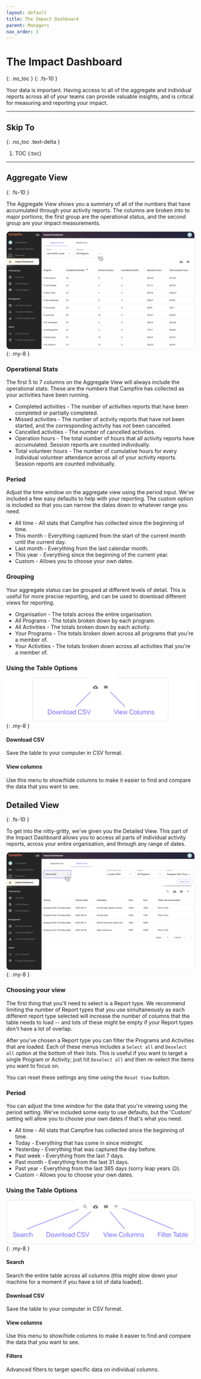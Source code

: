 ```yaml
---
layout: default
title: The Impact Dashboard
parent: Managers
nav_order: 3
---
```


# The Impact Dashboard
{: .no_toc }
{: .fs-10 }

Your data is important. Having access to all of the aggregate and individual reports across all of your teams can provide valuable insights, and is critical for measuring and reporting your impact.

---

## Skip To
{: .no_toc .text-delta }

1. TOC
{:toc}

---

## Aggregate View
{: .fs-10 }

The Aggregate View shows you a summary of all of the numbers that have accumulated through your activity reports. The columns are broken into to major portions; the first group are the operational status, and the second group are your impact measurements.

![Overview screenshot of the Aggregate View tab on the Impact Dashboard](./assets/impact-dashboard/general-view.png)
{: .my-8 }

### Operational Stats

The first 5 to 7 columns on the Aggregate View will always include the operational stats. These are the numbers that Campfire has collected as your activities have been running.

* Completed activities - The number of activities reports that have been completed or partially completed.
* Missed activities - The number of activity reports that have not been started, and the corresponding activity has not been cancelled.
* Cancelled activities - The number of cancelled activities.
* Operation hours - The total number of hours that all activity reports have accumulated. Session reports are counted individually.
* Total volunteer hours - The number of cumulative hours for every individual volunteer attendance across all of your activity reports. Session reports are counted individually.

### Period

Adjust the time window on the aggregate view using the period input. We've included a few easy defaults to help with your reporting. The custom option is included so that you can narrow the dates down to whatever range you need.

* All time - All stats that Campfire has collected since the beginning of time.
* This month - Everything captured from the start of the current month until the current day.
* Last month - Everything from the last calendar month.
* This year - Everything since the beginning of the current year.
* Custom - Allows you to choose your own dates.

### Grouping

Your aggregate status can be grouped at different levels of detail. This is useful for more precise reporting, and can be used to download different views for reporting.

* Organisation - The totals across the entire organisation.
* All Programs - The totals broken down by each program.
* All Activities - The totals broken down by each activity.
* Your Programs - The totals broken down across all programs that you're a member of.
* Your Activities - The totals broken down across all activities that you're a member of.

### Using the Table Options

![Table option icons for the Detailed View](./assets/impact-dashboard/general-table-icons.png)
{: .my-8 }

#### Download CSV

Save the table to your computer in CSV format.

#### View columns

Use this menu to show/hide columns to make it easier to find and compare the data that you want to see.

## Detailed View
{: .fs-10 }

To get into the nitty-gritty, we've given you the Detailed View. This part of the Impact Dashboard allows you to access all parts of individual activity reports, across your entire organisation, and through any range of dates.


![Overview screenshot of the Detailed View tab on the Impact Dashboard](./assets/impact-dashboard/detailed-view.png)
{: .my-8 }

### Choosing your view

The first thing that you'll need to select is a Report type. We recommend limiting the number of Report types that you use simultaneously as each different report type selected will increase the number of columns that the table needs to load -- and lots of these might be empty if your Report types don't have a lot of overlap.

After you've chosen a Report type you can filter the Programs and Activities that are loaded. Each of these menus includes a `Select all` and `Deselect all` option at the bottom of their lists. This is useful if you want to target a single Program or Activity; just hit `Deselect all` and then re-select the items you want to focus on.

You can reset these settings any time using the `Reset View` button.

### Period

You can adjust the time window for the data that you're viewing using the period setting. We've included some easy to use defaults, but the 'Custom' setting will allow you to choose your own dates if that's what you need.

* All time - All stats that Campfire has collected since the beginning of time.
* Today - Everything that has come in since midnight.
* Yesterday - Everything that was captured the day before.
* Past week - Everything from the last 7 days.
* Past month - Everything from the last 31 days.
* Past year - Everything from the last 365 days (sorry leap years 😥).
* Custom - Allows you to choose your own dates.

### Using the Table Options

![Table option icons for the Detailed View](./assets/impact-dashboard/detailed-table-icons.png)
{: .my-8 }

#### Search

Search the entire table across all columns (this might slow down your machine for a moment if you have a lot of data loaded).

#### Download CSV

Save the table to your computer in CSV format.

#### View columns

Use this menu to show/hide columns to make it easier to find and compare the data that you want to see.

#### Filters

Advanced filters to target specific data on individual columns.